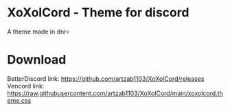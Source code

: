 # XoXolCord - Theme for discord
A theme made in dnr💀

# Download
BetterDiscord link: https://github.com/artzab1103/XoXolCord/releases
Vencord link: https://raw.githubusercontent.com/artzab1103/XoXolCord/main/xoxolcord.theme.css
